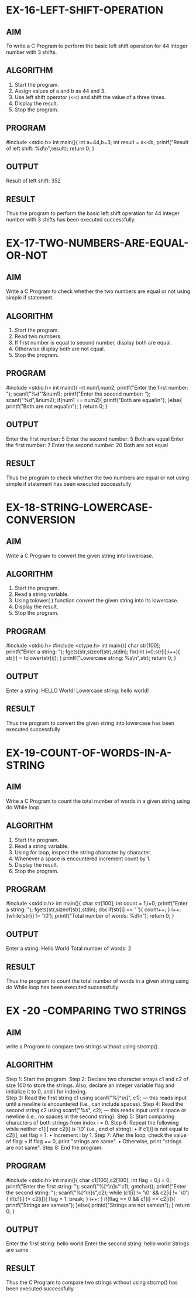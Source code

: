 # EX-16-LEFT-SHIFT-OPERATION
## AIM
To write a C Program to perform the basic left shift operation for 44 integer number with 3 shifts.

## ALGORITHM
1.	Start the program.
2.	Assign values of a and b as 44 and 3.
3.	Use left shift operator (<<) and shift the value of a three times.
4.	Display the result.
5.	Stop the program.

## PROGRAM
#include <stdio.h>
int main(){
   int a=44,b=3;
   int result = a<<b;
   printf("Result of left shift: %d\n",result);
   return 0;
  }
## OUTPUT

Result of left shift: 352







## RESULT
Thus the program to perform the basic left shift operation for 44 integer number with 3 shifts has been executed successfully.




 
 


# EX-17-TWO-NUMBERS-ARE-EQUAL-OR-NOT


## AIM

Write a C Program to check whether the two numbers are equal or not using simple if statement.

## ALGORITHM

1.	Start the program.
2.	Read two numbers.
3.	If first number is equal to second number, display both are equal.
4.	Otherwise display both are not equal.
5.	Stop the program.

## PROGRAM
#include <stdio.h>
int main(){
    int num1,num2;
    printf("Enter the first number: ");
    scanf("%d"'&num1);
    printf("Enter the second number: ");
    scanf("%d",&num2);
    if(num1 == num2){
        printf("Both are equal\n");
    }else{
       printf("Both are not equal\n");
    }
    return 0;
 }

## OUTPUT
  Enter the first number: 5
  Enter the second number: 5
  Both are equal
  Enter the first number: 7
  Enter the second number: 20
  Both are not equal
## RESULT

Thus the program to check whether the two numbers are equal or not using simple if statement has been executed successfully
 
 


# EX-18-STRING-LOWERCASE-CONVERSION
## AIM
Write a C Program to convert the given string into lowercase.

## ALGORITHM
1.	Start the program.
2.	Read a string variable.
3.	Using tolower( ) function convert the given string into its lowercase.
4.	Display the result.
5.	Stop the program.

## PROGRAM
#include <stdio.h>
#include <ctype.h>
int main(){
    char str[100];
    printf("Enter a string: ");
    fgets(str,sizeof(str),stdin);
    for(int i=0;str[i];i++){
        str[i] = tolower(str[i]);
      }
      printf("Lowercase string: %s\n",str);
      return 0;
    }
## OUTPUT
Enter a string: HELLO World! 
Lowercase string: hello world!


## RESULT
Thus the program to convert the given string into lowercase has been executed successfully
 
 


# EX-19-COUNT-OF-WORDS-IN-A-STRING
## AIM
Write a C Program to count the total number of words in a given string using do While loop.

## ALGORITHM
1.	Start the program.
2.	Read a string variable.
3.	Using for loop, inspect the string character by character.
4.	Whenever a space is encountered increment count by 1.
5.	Display the result.
6.	Stop the program.

## PROGRAM
#include <stddio.h>
int main(){
    char str[100];
    int count = 1,i=0;
    printf("Enter a string: ");
    fgets(str,sizeof(str),stdin);
    do{
       if(str[i] == ' '){
       count++;
       }
       i++;
     }while(str[i] != '\0');
       printf("Total number of words: %d\n");
       return 0;
    }
## OUTPUT
Enter a string: Hello World
Total number of words: 2



## RESULT
Thus the program to count the total number of words in a given string using do While loop has been executed successfully
 
 


# EX  -20 -COMPARING TWO STRINGS
## AIM
write a Program to compare two strings without using strcmp().
## ALGORITHM
Step 1: Start the program.
Step 2: Declare two character arrays c1 and c2 of size 100 to store the strings. Also, declare an integer variable
             flag and initialize it to 0, and i for indexing.      
Step 3: Read the first string c1 using scanf("%[^\n]", c1); — this reads input until a newline is encountered 
            (i.e., can include spaces).
Step 4: Read the second string c2 using scanf("%s", c2); — this reads input until a space or newline (i.e., no 
            spaces in the second string).
Step 5: Start comparing characters of both strings from index i = 0.
Step 6: Repeat the following while neither c1[i] nor c2[i] is '\0' (i.e., end of string):
•	If c1[i] is not equal to c2[i], set flag = 1.
•	Increment i by 1.
Step 7: After the loop, check the value of flag:
•	If flag == 0, print "strings are same".
•	Otherwise, print "strings are not same".
Step 8: End the program.

## PROGRAM
#include <stdio.h>
int main(){
    char c1[100],c2[100];
    int flag = 0,i = 0;
    printf("Enter the first string: ");
    scanf("%[^\n]s"'c1);
    getchar();
    printf("Enter the second string: ");
    scanf("%[^\n]s",c2);
    while (c1[i] != '\0' && c2[i] != '\0'){
           if(c1[i] != c2[i]){
              flag = 1;
              break;
            }
            i++;
         }
         if(flag == 0 && c1[i] == c2[i]){
           printf("Strings are same\n");
         }else{
             printd("Strings are not same\n");
         }
        return 0;
     }
## OUTPUT
Enter the first string: hello world
Enter the second string: hello world
Strings are same
## RESULT
Thus the C Program to compare two strings without using strcmp() has been executed successfully.

